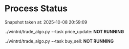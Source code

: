 # Process Status

Snapshot taken at: 2025-10-08 20:59:09

../wintrd/trade_algo.py --task price_update: **NOT RUNNING**

../wintrd/trade_algo.py --task buy_sell: **NOT RUNNING**

